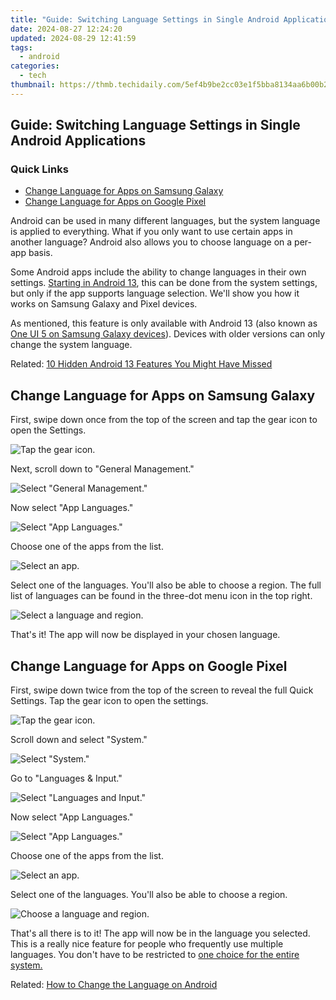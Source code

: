 ```yaml
---
title: "Guide: Switching Language Settings in Single Android Applications"
date: 2024-08-27 12:24:20
updated: 2024-08-29 12:41:59
tags:
  - android
categories:
  - tech
thumbnail: https://thmb.techidaily.com/5ef4b9be2cc03e1f5bba8134aa6b00b2355f4bf8946df71748d869f7b05769b2.jpg
---
```


## Guide: Switching Language Settings in Single Android Applications

### Quick Links

* [Change Language for Apps on Samsung Galaxy](https://common-error.techidaily.com/step-by-step-solutions-for-fixing-the-code-0xc0000098-issue-in-windows/)
* [Change Language for Apps on Google Pixel](https://phone-solutions.techidaily.com/is-fake-gps-location-spoofer-a-good-choice-on-infinix-hot-40i-drfone-by-drfone-virtual-android/)

 Android can be used in many different languages, but the system language is applied to everything. What if you only want to use certain apps in another language? Android also allows you to choose language on a per-app basis.

 Some Android apps include the ability to change languages in their own settings. [Starting in Android 13](https://snapchat-videos.techidaily.com/from-freelance-filmmaker-to-full-time-financier-snapchat-storytelling-for-2024/), this can be done from the system settings, but only if the app supports language selection. We'll show you how it works on Samsung Galaxy and Pixel devices.

 As mentioned, this feature is only available with Android 13 (also known as [One UI 5 on Samsung Galaxy devices](https://tech-recovery.techidaily.com/how-to-watch-the-star-trek-movies-in-order/)). Devices with older versions can only change the system language.

Related: [10 Hidden Android 13 Features You Might Have Missed](https://snapchat-videos.techidaily.com/from-freelance-filmmaker-to-full-time-financier-snapchat-storytelling-for-2024/) 

##  Change Language for Apps on Samsung Galaxy

 First, swipe down once from the top of the screen and tap the gear icon to open the Settings.

![Tap the gear icon.](https://static1.howtogeekimages.com/wordpress/wp-content/uploads/2022/08/2022-08-23_13-33-41.jpg) 

 Next, scroll down to "General Management."

![Select &quot;General Management.&quot;](https://static1.howtogeekimages.com/wordpress/wp-content/uploads/2022/08/2022-08-23_13-34-47.jpg) 

 Now select "App Languages."

![Select &quot;App Languages.&quot;](https://static1.howtogeekimages.com/wordpress/wp-content/uploads/2022/08/2022-08-23_13-35-08.jpg) 

 Choose one of the apps from the list.

![Select an app.](https://static1.howtogeekimages.com/wordpress/wp-content/uploads/2022/08/2022-08-23_13-35-30.jpg) 

 Select one of the languages. You'll also be able to choose a region. The full list of languages can be found in the three-dot menu icon in the top right.

![Select a language and region.](https://static1.howtogeekimages.com/wordpress/wp-content/uploads/2022/08/2022-08-23_13-40-25.jpg) 

 That's it! The app will now be displayed in your chosen language.

##  Change Language for Apps on Google Pixel

 First, swipe down twice from the top of the screen to reveal the full Quick Settings. Tap the gear icon to open the settings.

![Tap the gear icon.](https://static1.howtogeekimages.com/wordpress/wp-content/uploads/2022/08/2022-08-23_13-43-35.jpg) 

 Scroll down and select "System."

![Select &quot;System.&quot;](https://static1.howtogeekimages.com/wordpress/wp-content/uploads/2022/08/2022-08-23_13-44-02.jpg) 

 Go to "Languages & Input."

![Select &quot;Languages and Input.&quot;](https://static1.howtogeekimages.com/wordpress/wp-content/uploads/2022/08/2022-08-23_13-45-19.jpg) 

 Now select "App Languages."

![Select &quot;App Languages.&quot;](https://static1.howtogeekimages.com/wordpress/wp-content/uploads/2022/08/2022-08-23_13-45-44.jpg) 

 Choose one of the apps from the list.

![Select an app.](https://static1.howtogeekimages.com/wordpress/wp-content/uploads/2022/08/2022-08-23_13-46-21.jpg) 

 Select one of the languages. You'll also be able to choose a region.

![Choose a language and region.](https://static1.howtogeekimages.com/wordpress/wp-content/uploads/2022/08/2022-08-23_13-47-07.jpg) 

 That's all there is to it! The app will now be in the language you selected. This is a really nice feature for people who frequently use multiple languages. You don't have to be restricted to [one choice for the entire system.](https://win-howtos.techidaily.com/guide-to-making-your-windows-11-touchpad-cursor-stay-on-screen/) 

Related: [How to Change the Language on Android](https://win-howtos.techidaily.com/guide-to-making-your-windows-11-touchpad-cursor-stay-on-screen/)

<ins class="adsbygoogle"
     style="display:block"
     data-ad-format="autorelaxed"
     data-ad-client="ca-pub-7571918770474297"
     data-ad-slot="1223367746"></ins>



<ins class="adsbygoogle"
     style="display:block"
     data-ad-client="ca-pub-7571918770474297"
     data-ad-slot="8358498916"
     data-ad-format="auto"
     data-full-width-responsive="true"></ins>
